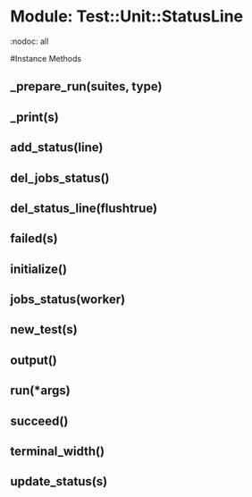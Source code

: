 # Module: Test::Unit::StatusLine
    

:nodoc: all



#Instance Methods
## _prepare_run(suites, type) [](#method-i-_prepare_run)

## _print(s) [](#method-i-_print)

## add_status(line) [](#method-i-add_status)

## del_jobs_status() [](#method-i-del_jobs_status)

## del_status_line(flushtrue) [](#method-i-del_status_line)

## failed(s) [](#method-i-failed)

## initialize() [](#method-i-initialize)

## jobs_status(worker) [](#method-i-jobs_status)

## new_test(s) [](#method-i-new_test)

## output() [](#method-i-output)

## run(*args) [](#method-i-run)

## succeed() [](#method-i-succeed)

## terminal_width() [](#method-i-terminal_width)

## update_status(s) [](#method-i-update_status)

